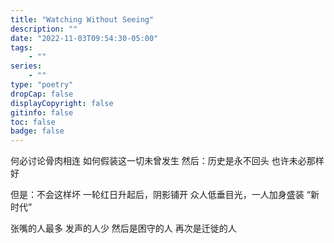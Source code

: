 ```yaml
---
title: "Watching Without Seeing"
description: ""
date: "2022-11-03T09:54:30-05:00"
tags: 
    - ""
series: 
    - ""
type: "poetry"
dropCap: false
displayCopyright: false
gitinfo: false
toc: false
badge: false
---
```

何必讨论骨肉相连
如何假装这一切未曾发生
然后：历史是永不回头
也许未必那样好

但是：不会这样坏
一轮红日升起后，阴影铺开
众人低垂目光，一人加身盛装
“新时代”

张嘴的人最多
发声的人少
然后是困守的人
再次是迁徙的人

